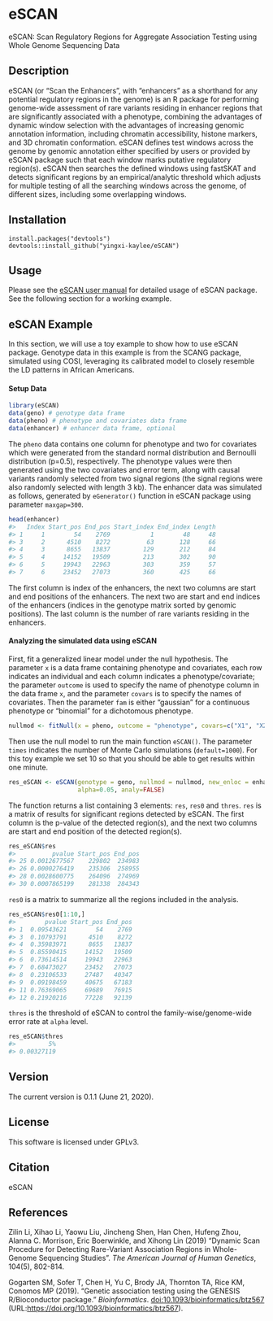 
# eSCAN

eSCAN: Scan Regulatory Regions for Aggregate Association Testing using
Whole Genome Sequencing Data

## Description

eSCAN (or “Scan the Enhancers”, with “enhancers” as a shorthand for any
potential regulatory regions in the genome) is an R package for
performing genome-wide assessment of rare variants residing in enhancer
regions that are significantly associated with a phenotype, combining
the advantages of dynamic window selection with the advantages of
increasing genomic annotation information, including chromatin
accessibility, histone markers, and 3D chromatin conformation. eSCAN
defines test windows across the genome by genomic annotation either
specified by users or provided by eSCAN package such that each window
marks putative regulatory region(s). eSCAN then searches the defined
windows using fastSKAT and detects significant regions by an
empirical/analytic threshold which adjusts for multiple testing of all
the searching windows across the genome, of different sizes, including
some overlapping windows.

## Installation

    install.packages("devtools")
    devtools::install_github("yingxi-kaylee/eSCAN")

## Usage

Please see the [eSCAN user manual](doc/eSCAN-manual.pdf) for detailed
usage of eSCAN package. See the following section for a working example.

## eSCAN Example

In this section, we will use a toy example to show how to use eSCAN
package. Genotype data in this example is from the SCANG package,
simulated using COSI, leveraging its calibrated model to closely
resemble the LD patterns in African Americans.

#### Setup Data

``` r
library(eSCAN)
data(geno) # genotype data frame
data(pheno) # phenotype and covariates data frame
data(enhancer) # enhancer data frame, optional
```

The `pheno` data contains one column for phenotype and two for
covariates which were generated from the standard normal distribution
and Bernoulli distribution (p=0.5), respectively. The phenotype values
were then generated using the two covariates and error term, along with
causal variants randomly selected from two signal regions (the signal
regions were also randomly selected with length 3 kb). The enhancer data
was simulated as follows, generated by `eGenerator()` function in eSCAN
package using parameter `maxgap=300`.

``` r
head(enhancer)
#>   Index Start_pos End_pos Start_index End_index Length
#> 1     1        54    2769           1        48     48
#> 3     2      4510    8272          63       128     66
#> 4     3      8655   13837         129       212     84
#> 5     4     14152   19509         213       302     90
#> 6     5     19943   22963         303       359     57
#> 7     6     23452   27073         360       425     66
```

The first column is index of the enhancers, the next two columns are
start and end positions of the enhancers. The next two are start and end
indices of the enhancers (indices in the genotype matrix sorted by
genomic positions). The last column is the number of rare variants
residing in the enhancers.

#### Analyzing the simulated data using eSCAN

First, fit a generalized linear model under the null hypothesis. The
parameter `x` is a data frame containing phenotype and covariates, each
row indicates an individual and each column indicates a
phenotype/covariate; the parameter `outcome` is used to specify the name
of phenotype column in the data frame `x`, and the parameter `covars` is
to specify the names of covariates. Then the parameter `fam` is either
“gaussian” for a continuous phenotype or “binomial” for a dichotomous
phenotype.

``` r
nullmod <- fitNull(x = pheno, outcome = "phenotype", covars=c("X1", "X2"), fam="gaussian")
```

Then use the null model to run the main function `eSCAN()`. The
parameter `times` indicates the number of Monte Carlo simulations
(`default=1000`). For this toy example we set 10 so that you should be
able to get results within one minute.

``` r
res_eSCAN <- eSCAN(genotype = geno, nullmod = nullmod, new_enloc = enhancer, times=10, 
                   alpha=0.05, analy=FALSE)
```

The function returns a list containing 3 elements: `res`, `res0` and
`thres`. `res` is a matrix of results for significant regions detected
by eSCAN. The first column is the p-value of the detected region(s), and
the next two columns are start and end position of the detected
region(s).

``` r
res_eSCAN$res
#>          pvalue Start_pos End_pos
#> 25 0.0012677567    229802  234983
#> 26 0.0000276419    235306  258955
#> 28 0.0028600775    264096  274969
#> 30 0.0007865199    281338  284343
```

`res0` is a matrix to summarize all the regions included in the
analysis.

``` r
res_eSCAN$res0[1:10,]
#>        pvalue Start_pos End_pos
#> 1  0.09543621        54    2769
#> 3  0.10793791      4510    8272
#> 4  0.35983971      8655   13837
#> 5  0.85590415     14152   19509
#> 6  0.73614514     19943   22963
#> 7  0.68473027     23452   27073
#> 8  0.23106533     27487   40347
#> 9  0.09198459     40675   67183
#> 11 0.76369065     69689   76915
#> 12 0.21920216     77228   92139
```

`thres` is the threshold of eSCAN to control the family-wise/genome-wide
error rate at `alpha` level.

``` r
res_eSCAN$thres
#>         5% 
#> 0.00327119
```

## Version

The current version is 0.1.1 (June 21, 2020).

## License

This software is licensed under GPLv3.

## Citation

eSCAN

## References

Zilin Li, Xihao Li, Yaowu Liu, Jincheng Shen, Han Chen, Hufeng Zhou,
Alanna C. Morrison, Eric Boerwinkle, and Xihong Lin (2019) “Dynamic Scan
Procedure for Detecting Rare-Variant Association Regions in Whole-Genome
Sequencing Studies”. *The American Journal of Human Genetics*, 104(5),
802-814.

Gogarten SM, Sofer T, Chen H, Yu C, Brody JA, Thornton TA, Rice KM,
Conomos MP (2019). “Genetic association testing using the GENESIS
R/Bioconductor package.” *Bioinformatics*.
<doi:10.1093/bioinformatics/btz567>
(URL:<https://doi.org/10.1093/bioinformatics/btz567>).
